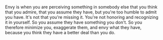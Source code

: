  Envy is when you are perceiving something in somebody else that you think that you admire, that you assume they have, but you're too humble to admit you have. It's not that you're missing it. You're not honoring and recognizing it in yourself. So you assume they have something you don't. So you therefore minimize you, exaggerate them, and envy what they have, because you think they have a better deal than you do.